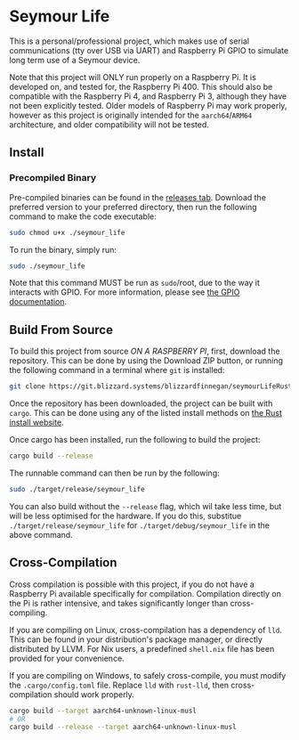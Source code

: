 # Seymour Life

This is a personal/professional project, which makes use of serial communications (tty over USB via UART) and Raspberry Pi GPIO to simulate long term use of a Seymour device.

Note that this project will ONLY run properly on a Raspberry Pi. It is developed on, and tested for, the Raspberry Pi 400. This should also be compatible with the Raspberry Pi 4, and Raspberry Pi 3, although they have not been explicitly tested. Older models of Raspberry Pi may work properly, however as this project is originally intended for the `aarch64`/`ARM64` architecture, and older compatibility will not be tested.

## Install

### Precompiled Binary

Pre-compiled binaries can be found in the [releases tab](https://git.blizzard.systems/blizzardfinnegan/seymourLifeRust/releases/latest). Download the preferred version to your preferred directory, then run the following command to make the code executable:

```bash
sudo chmod u+x ./seymour_life
```

To run the binary, simply run:
```bash
sudo ./seymour_life
```

Note that this command MUST be run as `sudo`/root, due to the way it interacts with GPIO. For more information, please see [the GPIO documentation](https://github.com/golemparts/rppal).

## Build From Source

To build this project from source *ON A RASPBERRY PI*, first, download the repository. This can be done by using the Download ZIP button, or running the following command in a terminal where `git` is installed:
```bash
git clone https://git.blizzard.systems/blizzardfinnegan/seymourLifeRust
```

Once the repository has been downloaded, the project can be built with `cargo`. This can be done using any of the listed install methods on [the Rust install website](https://rustup.rs/).

Once cargo has been installed, run the following to build the project:
```bash
cargo build --release
```

The runnable command can then be run by the following:
```bash
sudo ./target/release/seymour_life
```

You can also build without the `--release` flag, which wil take less time, but will be less optimised for the hardware. If you do this, substitue `./target/release/seymour_life` for `./target/debug/seymour_life` in the above command.


## Cross-Compilation

Cross compilation is possible with this project, if you do not have a Raspberry Pi available specifically for compilation. Compilation directly on the Pi is rather intensive, and takes significantly longer than cross-compiling. 

If you are compiling on Linux, cross-compilation has a dependency of `lld`. This can be found in your distribution's package manager, or directly distributed by LLVM. For Nix users, a predefined `shell.nix` file has been provided for your convenience.

If you are compiling on Windows, to safely cross-compile, you must modify the `.cargo/config.toml` file. Replace `lld` with `rust-lld`, then cross-compilation should work properly.

```bash
cargo build --target aarch64-unknown-linux-musl
# OR
cargo build --release --target aarch64-unknown-linux-musl
```


